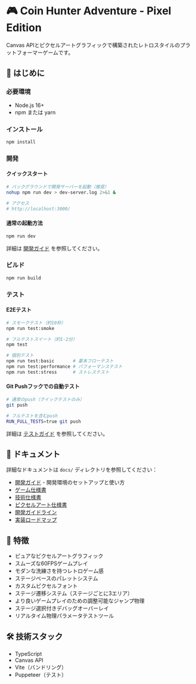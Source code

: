 # 🎮 Coin Hunter Adventure - Pixel Edition

Canvas APIとピクセルアートグラフィックで構築されたレトロスタイルのプラットフォーマーゲームです。

## 🚀 はじめに

### 必要環境
- Node.js 16+
- npm または yarn

### インストール
```bash
npm install
```

### 開発

#### クイックスタート
```bash
# バックグラウンドで開発サーバーを起動（推奨）
nohup npm run dev > dev-server.log 2>&1 &

# アクセス
# http://localhost:3000/
```

#### 通常の起動方法
```bash
npm run dev
```

詳細は [開発ガイド](docs/DEVELOPMENT_GUIDE.md) を参照してください。

### ビルド
```bash
npm run build
```

### テスト

#### E2Eテスト
```bash
# スモークテスト（約10秒）
npm run test:smoke

# フルテストスイート（約1-2分）
npm test

# 個別テスト
npm run test:basic       # 基本フローテスト
npm run test:performance # パフォーマンステスト
npm run test:stress      # ストレステスト
```

#### Git Pushフックでの自動テスト
```bash
# 通常のpush（クイックテストのみ）
git push

# フルテストを含むpush
RUN_FULL_TESTS=true git push
```

詳細は [テストガイド](docs/development/testing.md) を参照してください。

## 📖 ドキュメント

詳細なドキュメントは `docs/` ディレクトリを参照してください：
- [開発ガイド](docs/DEVELOPMENT_GUIDE.md) - 開発環境のセットアップと使い方
- [ゲーム仕様書](docs/GAME_SPECIFICATION.md)
- [技術仕様書](docs/TECHNICAL_SPECIFICATION.md)
- [ピクセルアート仕様書](docs/PIXEL_ART_SPECIFICATION.md)
- [開発ガイドライン](docs/DEVELOPMENT_GUIDELINES.md)
- [実装ロードマップ](docs/IMPLEMENTATION_ROADMAP.md)

## 🎨 特徴
- ピュアなピクセルアートグラフィック
- スムーズな60FPSゲームプレイ
- モダンな洗練さを持つレトロゲーム感
- ステージベースのパレットシステム
- カスタムピクセルフォント
- ステージ遷移システム（ステージごとに3エリア）
- より良いゲームプレイのための調整可能なジャンプ物理
- ステージ選択付きデバッグオーバーレイ
- リアルタイム物理パラメータテストツール

## 🛠️ 技術スタック
- TypeScript
- Canvas API
- Vite（バンドリング）
- Puppeteer（テスト）